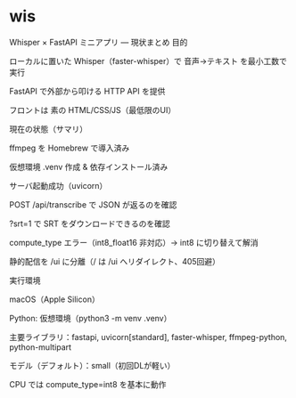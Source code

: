 # wis
Whisper × FastAPI ミニアプリ — 現状まとめ
目的

ローカルに置いた Whisper（faster-whisper）で 音声→テキスト を最小工数で実行

FastAPI で外部から叩ける HTTP API を提供

フロントは 素の HTML/CSS/JS（最低限のUI）

現在の状態（サマリ）

 ffmpeg を Homebrew で導入済み

 仮想環境 .venv 作成 & 依存インストール済み

 サーバ起動成功（uvicorn）

 POST /api/transcribe で JSON が返るのを確認

 ?srt=1 で SRT をダウンロードできるのを確認

 compute_type エラー（int8_float16 非対応）→ int8 に切り替えて解消

 静的配信を /ui に分離（/ は /ui へリダイレクト、405回避）

実行環境

macOS（Apple Silicon）

Python: 仮想環境（python3 -m venv .venv）

主要ライブラリ：fastapi, uvicorn[standard], faster-whisper, ffmpeg-python, python-multipart

モデル（デフォルト）：small（初回DLが軽い）

CPU では compute_type=int8 を基本に動作


